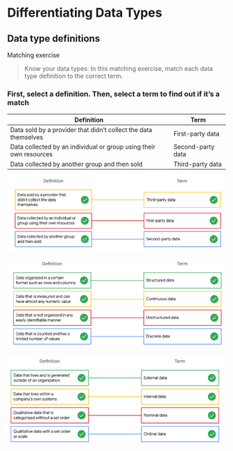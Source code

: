 # Differentiating Data Types

## Data type definitions

Matching exercise

> Know your data types: In this matching exercise, match each data type definition to the correct term.

### First, select a definition. Then, select a term to find out if it’s a match

|                                       Definition                  |   Term           |
|------------------------------------------------------------------|------------------|
|Data sold by a provider that didn’t collect the data themselves   |First-party data  |
|Data collected by an individual or group using their own resources|Second-party data |
|Data collected by another group and then sold                     |Third-party data  |

![x](./resources/img-11_data-collection-methods.png)

![x](./resources/img-12_data-formats-collecting-methods.png)

![x](./resources/img-13_data-formats.png)
